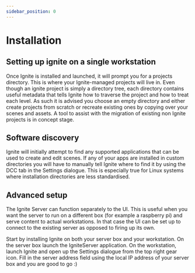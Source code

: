 ```yaml
---
sidebar_position: 0
---
```


# Installation
## Setting up ignite on a single workstation
Once Ignite is installed and launched, it will prompt you for a projects directory. This is where your Ignite-managed projects will live in. Even though an ignite project is simply a directory tree, each directory contains useful metadata that tells Ignite how to traverse the project and how to treat each level. As such it is advised you choose an empty directory and either create projects from scratch or recreate existing ones by copying over your scenes and assets. A tool to assist with the migration of existing non Ignite projects is in concept stage.

## Software discovery
Ignite will initially attempt to find any supported applications that can be used to create and edit scenes. If any of your apps are installed in custom directories you will have to manually tell Ignite where to find it by using the DCC tab in the Settings dialogue. This is especially true for Linux systems where installation directories are less standardised.

## Advanced setup
The Ignite Server can function separately to the UI. This is useful when you want the server to run on a different box (for example a raspberry pi) and serve content to actual workstations. In that case the UI can be set up to connect to the existing server as opposed to firing up its own.

Start by installing Ignite on both your server box and your workstation.
On the server box launch the IgniteServer application.
On the workstation, launch Ignite and open up the Settings dialogue from the top right gear icon. Fill in the server address field using the local IP address of your server box and you are good to go :)